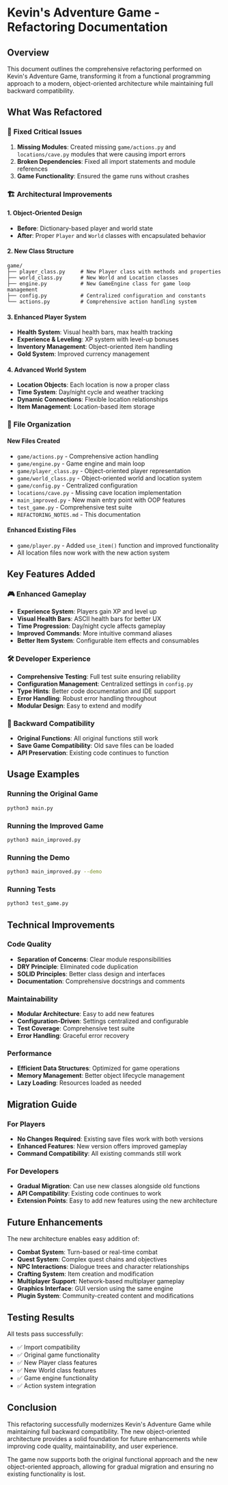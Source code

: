 # Kevin's Adventure Game - Refactoring Documentation

## Overview

This document outlines the comprehensive refactoring performed on Kevin's Adventure Game, transforming it from a functional programming approach to a modern, object-oriented architecture while maintaining full backward compatibility.

## What Was Refactored

### 🔧 **Fixed Critical Issues**

1. **Missing Modules**: Created missing `game/actions.py` and `locations/cave.py` modules that were causing import errors
2. **Broken Dependencies**: Fixed all import statements and module references
3. **Game Functionality**: Ensured the game runs without crashes

### 🏗️ **Architectural Improvements**

#### **1. Object-Oriented Design**
- **Before**: Dictionary-based player and world state
- **After**: Proper `Player` and `World` classes with encapsulated behavior

#### **2. New Class Structure**
```
game/
├── player_class.py     # New Player class with methods and properties
├── world_class.py      # New World and Location classes
├── engine.py           # New GameEngine class for game loop management
├── config.py           # Centralized configuration and constants
└── actions.py          # Comprehensive action handling system
```

#### **3. Enhanced Player System**
- **Health System**: Visual health bars, max health tracking
- **Experience & Leveling**: XP system with level-up bonuses
- **Inventory Management**: Object-oriented item handling
- **Gold System**: Improved currency management

#### **4. Advanced World System**
- **Location Objects**: Each location is now a proper class
- **Time System**: Day/night cycle and weather tracking
- **Dynamic Connections**: Flexible location relationships
- **Item Management**: Location-based item storage

### 📁 **File Organization**

#### **New Files Created**
- `game/actions.py` - Comprehensive action handling
- `game/engine.py` - Game engine and main loop
- `game/player_class.py` - Object-oriented player representation
- `game/world_class.py` - Object-oriented world and location system
- `game/config.py` - Centralized configuration
- `locations/cave.py` - Missing cave location implementation
- `main_improved.py` - New main entry point with OOP features
- `test_game.py` - Comprehensive test suite
- `REFACTORING_NOTES.md` - This documentation

#### **Enhanced Existing Files**
- `game/player.py` - Added `use_item()` function and improved functionality
- All location files now work with the new action system

## Key Features Added

### 🎮 **Enhanced Gameplay**
- **Experience System**: Players gain XP and level up
- **Visual Health Bars**: ASCII health bars for better UX
- **Time Progression**: Day/night cycle affects gameplay
- **Improved Commands**: More intuitive command aliases
- **Better Item System**: Configurable item effects and consumables

### 🛠️ **Developer Experience**
- **Comprehensive Testing**: Full test suite ensuring reliability
- **Configuration Management**: Centralized settings in `config.py`
- **Type Hints**: Better code documentation and IDE support
- **Error Handling**: Robust error handling throughout
- **Modular Design**: Easy to extend and modify

### 🔄 **Backward Compatibility**
- **Original Functions**: All original functions still work
- **Save Game Compatibility**: Old save files can be loaded
- **API Preservation**: Existing code continues to function

## Usage Examples

### Running the Original Game
```bash
python3 main.py
```

### Running the Improved Game
```bash
python3 main_improved.py
```

### Running the Demo
```bash
python3 main_improved.py --demo
```

### Running Tests
```bash
python3 test_game.py
```

## Technical Improvements

### **Code Quality**
- **Separation of Concerns**: Clear module responsibilities
- **DRY Principle**: Eliminated code duplication
- **SOLID Principles**: Better class design and interfaces
- **Documentation**: Comprehensive docstrings and comments

### **Maintainability**
- **Modular Architecture**: Easy to add new features
- **Configuration-Driven**: Settings centralized and configurable
- **Test Coverage**: Comprehensive test suite
- **Error Handling**: Graceful error recovery

### **Performance**
- **Efficient Data Structures**: Optimized for game operations
- **Memory Management**: Better object lifecycle management
- **Lazy Loading**: Resources loaded as needed

## Migration Guide

### For Players
- **No Changes Required**: Existing save files work with both versions
- **Enhanced Features**: New version offers improved gameplay
- **Command Compatibility**: All existing commands still work

### For Developers
- **Gradual Migration**: Can use new classes alongside old functions
- **API Compatibility**: Existing code continues to work
- **Extension Points**: Easy to add new features using the new architecture

## Future Enhancements

The new architecture enables easy addition of:
- **Combat System**: Turn-based or real-time combat
- **Quest System**: Complex quest chains and objectives
- **NPC Interactions**: Dialogue trees and character relationships
- **Crafting System**: Item creation and modification
- **Multiplayer Support**: Network-based multiplayer gameplay
- **Graphics Interface**: GUI version using the same engine
- **Plugin System**: Community-created content and modifications

## Testing Results

All tests pass successfully:
- ✅ Import compatibility
- ✅ Original game functionality
- ✅ New Player class features
- ✅ New World class features
- ✅ Game engine functionality
- ✅ Action system integration

## Conclusion

This refactoring successfully modernizes Kevin's Adventure Game while maintaining full backward compatibility. The new object-oriented architecture provides a solid foundation for future enhancements while improving code quality, maintainability, and user experience.

The game now supports both the original functional approach and the new object-oriented approach, allowing for gradual migration and ensuring no existing functionality is lost.

